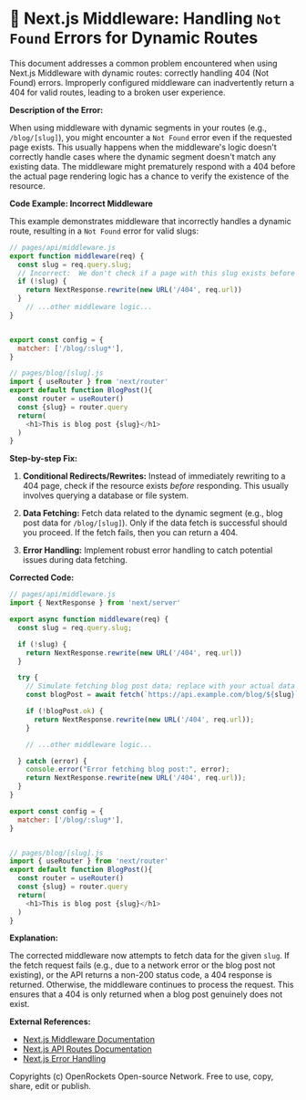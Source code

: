 # 🐞 Next.js Middleware: Handling `Not Found` Errors for Dynamic Routes


This document addresses a common problem encountered when using Next.js Middleware with dynamic routes:  correctly handling 404 (Not Found) errors.  Improperly configured middleware can inadvertently return a 404 for valid routes, leading to a broken user experience.

**Description of the Error:**

When using middleware with dynamic segments in your routes (e.g., `/blog/[slug]`), you might encounter a `Not Found` error even if the requested page exists. This usually happens when the middleware's logic doesn't correctly handle cases where the dynamic segment doesn't match any existing data.  The middleware might prematurely respond with a 404 before the actual page rendering logic has a chance to verify the existence of the resource.


**Code Example: Incorrect Middleware**

This example demonstrates middleware that incorrectly handles a dynamic route, resulting in a `Not Found` error for valid slugs:

```javascript
// pages/api/middleware.js
export function middleware(req) {
  const slug = req.query.slug;
  // Incorrect:  We don't check if a page with this slug exists before setting the response
  if (!slug) {
    return NextResponse.rewrite(new URL('/404', req.url))
  }
    // ...other middleware logic...
}


export const config = {
  matcher: ['/blog/:slug*'],
}

// pages/blog/[slug].js
import { useRouter } from 'next/router'
export default function BlogPost(){
  const router = useRouter()
  const {slug} = router.query
  return(
    <h1>This is blog post {slug}</h1>
  )
}
```

**Step-by-step Fix:**

1. **Conditional Redirects/Rewrites:**  Instead of immediately rewriting to a 404 page, check if the resource exists *before* responding. This usually involves querying a database or file system.

2. **Data Fetching:** Fetch data related to the dynamic segment (e.g., blog post data for `/blog/[slug]`).  Only if the data fetch is successful should you proceed.  If the fetch fails, then you can return a 404.

3. **Error Handling:**  Implement robust error handling to catch potential issues during data fetching.


**Corrected Code:**

```javascript
// pages/api/middleware.js
import { NextResponse } from 'next/server'

export async function middleware(req) {
  const slug = req.query.slug;

  if (!slug) {
    return NextResponse.rewrite(new URL('/404', req.url))
  }

  try {
    // Simulate fetching blog post data; replace with your actual data fetching logic.
    const blogPost = await fetch(`https://api.example.com/blog/${slug}`);

    if (!blogPost.ok) {
      return NextResponse.rewrite(new URL('/404', req.url));
    }

    // ...other middleware logic...

  } catch (error) {
    console.error("Error fetching blog post:", error);
    return NextResponse.rewrite(new URL('/404', req.url));
  }
}

export const config = {
  matcher: ['/blog/:slug*'],
}


// pages/blog/[slug].js
import { useRouter } from 'next/router'
export default function BlogPost(){
  const router = useRouter()
  const {slug} = router.query
  return(
    <h1>This is blog post {slug}</h1>
  )
}
```


**Explanation:**

The corrected middleware now attempts to fetch data for the given `slug`. If the fetch request fails (e.g., due to a network error or the blog post not existing), or the API returns a non-200 status code, a 404 response is returned.  Otherwise, the middleware continues to process the request.  This ensures that a 404 is only returned when a blog post genuinely does not exist.


**External References:**

* [Next.js Middleware Documentation](https://nextjs.org/docs/app/building-your-application/routing/middleware)
* [Next.js API Routes Documentation](https://nextjs.org/docs/api-routes/introduction)
* [Next.js Error Handling](https://nextjs.org/docs/app/building-your-application/handling-errors)


Copyrights (c) OpenRockets Open-source Network. Free to use, copy, share, edit or publish.

